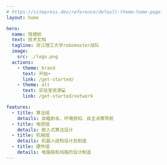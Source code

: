 ```yaml
---
# https://vitepress.dev/reference/default-theme-home-page
layout: home

hero:
  name: 钱塘蛟
  text: 技术文档
  tagline: 浙江理工大学robomaster战队
  image:
    src: ./logo.png
  actions:
    - theme: brand
      text: 开始➡️
      link: /get-started/
    - theme: alt
      text: 实验室资源💻
      link: /get-started/network

features:
  - title: 算法组
    details: 自瞄射击、环境感知、自主决策导航
  - title: 电控组
    details: 嵌入式算法设计
  - title: 机械组
    details: 机器人结构设计及制造
  - title: 硬件组
    details: 电路板和线路的设计制造
---
```

<style>
:root {
  --vp-home-hero-name-color: transparent;
  --vp-home-hero-name-background: -webkit-linear-gradient(120deg, #23AC3A 30%, #00B6E9);
}
</style>
